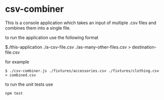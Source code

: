# csv-combiner
This is a console application which takes an input of multiple .csv files and combines them into a single file.

to run the application use the following format

$./this-application ./a-csv-file.csv ./as-many-other-files.csv > destination-file.csv

for example

```
$ ./csv-combiner.js ./fixtures/accessories.csv ./fixtures/clothing.csv > combined.csv
```


to run the unit tests use

``` 
npm test 
```